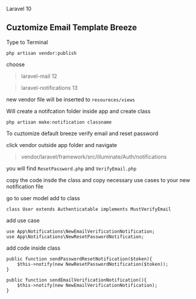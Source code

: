 Laravel 10

## Cuztomize Email Template Breeze
Type to Terminal

    php artisan vendor:publish
choose
> laravel-mail 12 <br />

> laravel-notifications 13

new vendor file will be inserted to `resoureces/views`

Will create a notifcation folder inside app and create class

    php artisan make:notification classname

To cuztomize default breeze verify email and reset password

click vendor outside app folder and navigate

> vendor/laravel/framework/src/illuminate/Auth/notifications

you will find `ResetPassword.php` and `VerifyEmail.php`
		
copy the code insde the class and copy necessary use cases to your new notification file

go to user model add to class

    class User extends Authenticatable implements MustVerifyEmail

add use case

    use App\Notifications\NewEmailVerificationNotification;
    use App\Notifications\NewResetPasswordNotification;

add code inside class


    public function sendPasswordResetNotification($token){
        $this->notify(new NewResetPasswordNotification($token));
    }

    public function sendEmailVerificationNotification(){
        $this->notify(new NewEmailVerificationNotification);
    }


